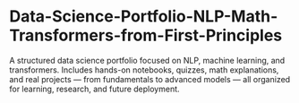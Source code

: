 # Data-Science-Portfolio-NLP-Math-Transformers-from-First-Principles
A structured data science portfolio focused on NLP, machine learning, and transformers. Includes hands-on notebooks, quizzes, math explanations, and real projects — from fundamentals to advanced models — all organized for learning, research, and future deployment.
